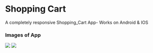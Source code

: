 # Shopping Cart

A completely responsive Shopping_Cart App- Works on Android & IOS

### Images of App

<img src="https://user-images.githubusercontent.com/67046451/205228046-e849a502-ce39-4526-a3ac-1f7dee0e92fe.png">

<img src="https://user-images.githubusercontent.com/67046451/205228287-504144e0-3c2a-4946-a8c3-028052a35d28.png">
